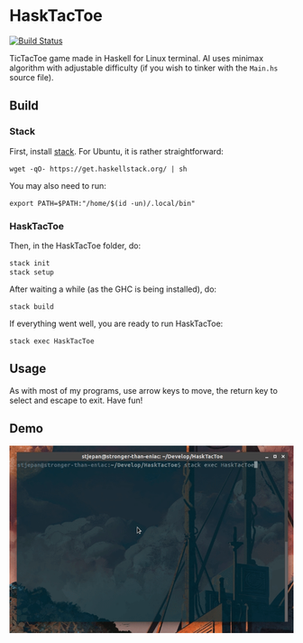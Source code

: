 # HaskTacToe

[![Build Status](https://travis-ci.org/StjepanPoljak/HaskTacToe.svg?branch=master)](https://travis-ci.org/StjepanPoljak/HaskTacToe)

TicTacToe game made in Haskell for Linux terminal. AI uses minimax 
algorithm with adjustable difficulty (if you wish to tinker with the `Main.hs` source file).

## Build

### Stack

First, install [stack](https://docs.haskellstack.org/en/stable/README/#how-to-install). For Ubuntu, it is rather straightforward:

```shell
wget -qO- https://get.haskellstack.org/ | sh
```

You may also need to run:

```shell
export PATH=$PATH:"/home/$(id -un)/.local/bin"
```

### HaskTacToe

Then, in the HaskTacToe folder, do:

```shell
stack init
stack setup
```

After waiting a while (as the GHC is being installed), do:

```shell
stack build
```

If everything went well, you are ready to run HaskTacToe:

```shell
stack exec HaskTacToe
```

## Usage

As with most of my programs, use arrow keys to move, the return key to select and escape to exit. Have fun!

## Demo

![](demo/hasktactoe-demo.gif)
